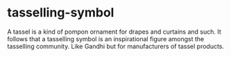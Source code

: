 tasselling-symbol
=================
A tassel is a kind of pompon ornament for drapes and curtains and such. It follows that a tasselling symbol is an inspirational figure amongst the tasselling community. Like Gandhi but for manufacturers of tassel products.
